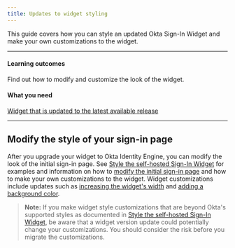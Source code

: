```yaml
---
title: Updates to widget styling
---
```


<ApiLifecycle access="ie" />

This guide covers how you can style an updated Okta Sign-In Widget and make your own customizations to the widget.

---

#### Learning outcomes

Find out how to modify and customize the look of the widget.

#### What you need

[Widget that is updated to the latest available release](/docs/guides/oie-upgrade-sign-in-widget/main/)

---

## Modify the style of your sign-in page

After you upgrade your widget to Okta Identity Engine, you can modify the look of the initial sign-in page. See [Style the self-hosted Sign-In Widget](/docs/guides/custom-widget/main/#style-the-self-hosted-sign-in-widget) for examples and information on how to [modify the initial sign-in page](/docs/guides/custom-widget/main/#initial-sign-in-page) and how to make your own customizations to the widget. Widget customizations include updates such as [increasing the widget's width](/docs/guides/custom-widget/main/#widget-positioning-width) and [adding a background color](/docs/guides/custom-widget/main/#background).

> **Note:** If you make widget style customizations that are beyond Okta's supported styles as documented in [Style the self-hosted Sign-In Widget](/docs/guides/custom-widget/main/#style-the-self-hosted-sign-in-widget), be aware that a widget version update could potentially change your customizations. You should consider the risk before you migrate the customizations.
